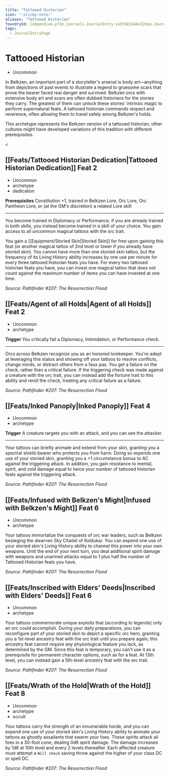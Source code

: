 ```yaml
---
title: "Tattooed Historian"
icon: ":sticky-note:"
aliases: "Tattooed Historian"
foundryId: Compendium.pf2e.journals.JournalEntry.vx5FGEG34AxI2dow.JournalEntryPage.cI5dxNYp3jRuWBk9
tags:
  - JournalEntryPage
---
```


# Tattooed Historian
*   Uncommon

In Belkzen, an important part of a storyteller's arsenal is body art—anything from depictions of past events to illustrate a legend to gruesome scars that prove the bearer faced real danger and survived. Belkzen orcs with extensive body art and scars are often dubbed historians for the stories they carry. The greatest of them can unlock these stories' intrinsic magic to perform supernatural feats. A tattooed historian commands respect and reverence, often allowing them to travel safely among Belkzen's holds.

This archetype represents the Belkzen version of a tattooed historian; other cultures might have developed variations of this tradition with different prerequisites.

<

## [[Feats/Tattooed Historian Dedication|Tattooed Historian Dedication]] Feat 2

*   Uncommon
*   archetype
*   dedication

**Prerequisites** Constitution +1, trained in Belkzen Lore, Orc Lore, Orc Pantheon Lore, or (at the GM's discretion) a related Lore skill

* * *

You become trained in Diplomacy or Performance; if you are already trained in both skills, you instead become trained in a skill of your choice. You gain access to all uncommon magical tattoos with the orc trait.

You gain a [[Equipment/Storied Skin|Storied Skin]] for free upon gaining this feat (or another magical tattoo of 2nd level or lower if you already have storied skin). You cannot have more than one storied skin tattoo, but the frequency of its Living History ability increases by one use per minute for every three tattooed historian feats you have. For every two tattooed historian feats you have, you can invest one magical tattoo that does not count against the maximum number of items you can have invested at one time.

_Source: Pathfinder #207: The Resurrection Flood_

## [[Feats/Agent of all Holds|Agent of all Holds]] Feat 2

*   Uncommon
*   archetype

**Trigger** You critically fail a Diplomacy, Intimidation, or Performance check.

* * *

Orcs across Belkzen recognize you as an honored lorekeeper. You're adept at leveraging this status and showing off your tattoos to resolve conflicts, change minds, or distract others from a faux pas. You get a failure on the check, rather than a critical failure. If the triggering check was made against a creature with the orc trait, you can instead add the fortune trait to this ability and reroll the check, treating any critical failure as a failure.

_Source: Pathfinder #207: The Resurrection Flood_

## [[Feats/Inked Panoply|Inked Panoply]] Feat 4

*   Uncommon
*   archetype

**Trigger** A creature targets you with an attack, and you can see the attacker.

* * *

Your tattoos can briefly animate and extend from your skin, granting you a spectral shield-bearer who protects you from harm. Doing so expends one use of your storied skin, granting you a +1 circumstance bonus to AC against the triggering attack. In addition, you gain resistance to mental, spirit, and void damage equal to twice your number of tattooed historian feats against the triggering attack.

_Source: Pathfinder #207: The Resurrection Flood_

## [[Feats/Infused with Belkzen's Might|Infused with Belkzen's Might]] Feat 6

*   Uncommon
*   archetype

Your tattoos immortalize the conquests of orc war leaders, such as Belkzen besieging the dwarven Sky Citadel of Koldukar. You can expend one use of your storied skin's Living History ability to channel this power into your own weapons. Until the end of your next turn, you deal additional spirit damage with weapons and unarmed attacks equal to 1 plus half the number of Tattooed Historian feats you have.

_Source: Pathfinder #207: The Resurrection Flood_

## [[Feats/Inscribed with Elders' Deeds|Inscribed with Elders' Deeds]] Feat 6

*   Uncommon
*   archetype

Your tattoos commemorate unique exploits that (according to legends) only an orc could accomplish. During your daily preparations, you can reconfigure part of your storied skin to depict a specific orc hero, granting you a 1st-level ancestry feat with the orc trait until you prepare again; this ancestry feat cannot require any physiological feature you lack, as determined by the GM. Since this feat is temporary, you can't use it as a prerequisite for permanent character options, such as for a feat. At 13th level, you can instead gain a 5th-level ancestry feat with the orc trait.

_Source: Pathfinder #207: The Resurrection Flood_

## [[Feats/Wrath of the Hold|Wrath of the Hold]] Feat 8

*   Uncommon
*   archetype
*   occult

Your tattoos carry the strength of an innumerable horde, and you can expend one use of your storied skin's Living History ability to animate your tattoos as ghostly assailants that swarm your foes. These spirits attack all foes in a 30-foot cone, dealing 0d6 spirit damage. The damage increases by 1d6 at 10th level and every 2 levels thereafter. Each affected creature must attempt a `Will check` saving throw against the higher of your class DC or spell DC.

_Source: Pathfinder #207: The Resurrection Flood_